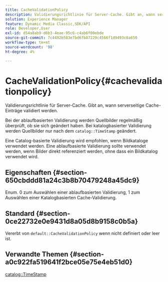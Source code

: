 ```yaml
---
title: CacheValidationPolicy
description: Validierungsrichtlinie für Server-Cache. Gibt an, wann serverseitige Cache-Einträge validiert werden.
solution: Experience Manager
feature: Dynamic Media Classic,SDK/API
role: Developer,User
exl-id: d54a8ab9-d6b3-4eae-95c6-c4ab6f00ebde
source-git-commit: 7c4492b583e7bd6fb87229c4566f1d9493c8a650
workflow-type: tm+mt
source-wordcount: '98'
ht-degree: 4%

---
```


# CacheValidationPolicy{#cachevalidationpolicy}

Validierungsrichtlinie für Server-Cache. Gibt an, wann serverseitige Cache-Einträge validiert werden.

Bei der ablaufbasierten Validierung werden Quellbilder regelmäßig überprüft, ob sie sich geändert haben. Bei katalogbasierter Validierung werden Quellbilder nur nach dem `catalog::TimeStamp` geändert.

Eine Catalog-basierte Validierung wird empfohlen, wenn Bildkataloge verwendet werden. Eine ablaufbasierte Validierung sollte verwendet werden, wenn Bilder direkt referenziert werden, ohne dass ein Bildkatalog verwendet wird.

## Eigenschaften {#section-650cbddd81a24c3b8b70479248a45dc9}

Enum. 0 zum Auswählen einer ablaufbasierten Validierung, 1 zum Auswählen einer Katalogbasierten Cache-Validierung.

## Standard {#section-0ce22732e0e9431d8a05d8b9158c0b5a}

Vererbt von `default::CacheValidationPolicy` wenn nicht definiert oder leer ist.

## Verwandte Themen {#section-a0c922fa519641f2bce05e75e4eb51d0}

[catalog::TimeStamp](../../../../../is-api/image-catalog/image-serving-api-ref/c-image-catalog-reference/c-image-svg-data-reference/c-svg-data-reference/r-timestamp-svg.md#reference-59a27b72f4cb4a53a3baba83214c4ded)

